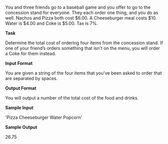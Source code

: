 You and three friends go to a baseball game and you offer to go to the concession stand for everyone. They each order one thing, and you do as well. Nachos and Pizza both cost $6.00. A Cheeseburger meal costs $10. Water is $4.00 and Coke is $5.00. Tax is 7%.

**Task**

Determine the total cost of ordering four items from the concession stand. If one of your friend’s orders something that isn't on the menu, you will order a Coke for them instead.

**Input Format**

You are given a string of the four items that you've been asked to order that are separated by spaces.

**Output Format**

You will output a number of the total cost of the food and drinks.

**Sample Input**

'Pizza Cheeseburger Water Popcorn'

**Sample Output**

26.75